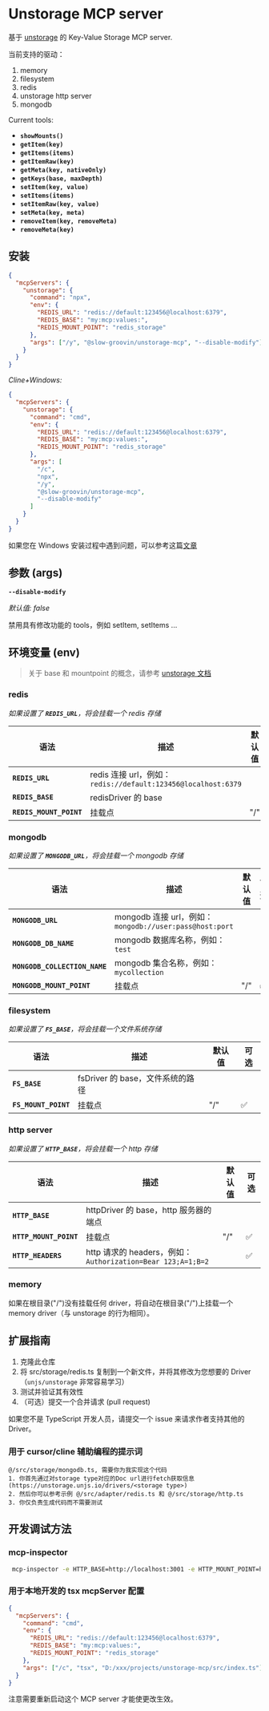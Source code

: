 # Unstorage MCP server

基于 [unstorage](https://github.com/unjs/unstorage) 的 Key-Value Storage MCP server.

当前支持的驱动：

1. memory
2. filesystem
3. redis
4. unstorage http server
5. mongodb

Current tools:

- **`showMounts()`**
- **`getItem(key)`**
- **`getItems(items)`**
- **`getItemRaw(key)`**
- **`getMeta(key, nativeOnly)`**
- **`getKeys(base, maxDepth)`**
- **`setItem(key, value)`**
- **`setItems(items)`**
- **`setItemRaw(key, value)`**
- **`setMeta(key, meta)`**
- **`removeItem(key, removeMeta)`**
- **`removeMeta(key)`**

## 安装

```json
{
  "mcpServers": {
    "unstorage": {
      "command": "npx",
      "env": {
        "REDIS_URL": "redis://default:123456@localhost:6379",
        "REDIS_BASE": "my:mcp:values:",
        "REDIS_MOUNT_POINT": "redis_storage"
      },
      "args": ["/y", "@slow-groovin/unstorage-mcp", "--disable-modify"]
    }
  }
}
```

_Cline+Windows:_

```json
{
  "mcpServers": {
    "unstorage": {
      "command": "cmd",
      "env": {
        "REDIS_URL": "redis://default:123456@localhost:6379",
        "REDIS_BASE": "my:mcp:values:",
        "REDIS_MOUNT_POINT": "redis_storage"
      },
      "args": [
        "/c",
        "npx",
        "/y",
        "@slow-groovin/unstorage-mcp",
        "--disable-modify"
      ]
    }
  }
}
```

如果您在 Windows 安装过程中遇到问题，可以参考这篇[文章](https://www.api2o.com/zh/blog/windows-client-install-mcp-tutorial)

## 参数 (args)

**`--disable-modify`**

_默认值: false_

禁用具有修改功能的 tools，例如 setItem, setItems ...

## 环境变量 (env)

> 关于 base 和 mountpoint 的概念，请参考 [unstorage 文档](https://unstorage.unjs.io/guide)

### redis

_如果设置了 **`REDIS_URL`**，将会挂载一个 redis 存储_

| 语法                    | 描述                                                          | 默认值 | 可选 |
| ----------------------- | ------------------------------------------------------------- | ------ | ---- |
| **`REDIS_URL`**         | redis 连接 url，例如：`redis://default:123456@localhost:6379` |        |      |
| **`REDIS_BASE`**        | redisDriver 的 base                                           |        | ✅   |
| **`REDIS_MOUNT_POINT`** | 挂载点                                                        | "/"    | ✅   |

### mongodb

_如果设置了 **`MONGODB_URL`**，将会挂载一个 mongodb 存储_

| 语法                          | 描述                                                    | 默认值 | 可选 |
| ----------------------------- | ------------------------------------------------------- | ------ | ---- |
| **`MONGODB_URL`**             | mongodb 连接 url，例如：`mongodb://user:pass@host:port` |        |      |
| **`MONGODB_DB_NAME`**         | mongodb 数据库名称，例如：`test`                        |        |      |
| **`MONGODB_COLLECTION_NAME`** | mongodb 集合名称，例如：`mycollection`                  |        |      |
| **`MONGODB_MOUNT_POINT`**     | 挂载点                                                  | "/"    | ✅   |

### filesystem

_如果设置了 **`FS_BASE`**，将会挂载一个文件系统存储_

| 语法                 | 描述                             | 默认值 | 可选 |
| -------------------- | -------------------------------- | ------ | ---- |
| **`FS_BASE`**        | fsDriver 的 base，文件系统的路径 |        |      |
| **`FS_MOUNT_POINT`** | 挂载点                           | "/"    | ✅   |

### http server

_如果设置了 **`HTTP_BASE`**，将会挂载一个 http 存储_

| 语法                   | 描述                                                        | 默认值 | 可选 |
| ---------------------- | ----------------------------------------------------------- | ------ | ---- |
| **`HTTP_BASE`**        | httpDriver 的 base，http 服务器的端点                       |        |      |
| **`HTTP_MOUNT_POINT`** | 挂载点                                                      | "/"    | ✅   |
| **`HTTP_HEADERS`**     | http 请求的 headers，例如：`Authorization=Bear 123;A=1;B=2` |        | ✅   |

### memory

如果在根目录("/")没有挂载任何 driver，将自动在根目录("/")上挂载一个 memory driver（与 unstorage 的行为相同）。

## 扩展指南

1. 克隆此仓库
2. 将 src/storage/redis.ts 复制到一个新文件，并将其修改为您想要的 Driver（`unjs/unstorage` 非常容易学习）
3. 测试并验证其有效性
4. （可选）提交一个合并请求 (pull request)

如果您不是 TypeScript 开发人员，请提交一个 issue 来请求作者支持其他的 Driver。

### 用于 cursor/cline 辅助编程的提示词

```text
@/src/storage/mongodb.ts, 需要你为我实现这个代码
1. 你首先通过对storage type对应的Doc url进行fetch获取信息(https://unstorage.unjs.io/drivers/<storage type>)
2. 然后你可以参考示例 @/src/adapter/redis.ts 和 @/src/storage/http.ts
3. 你仅负责生成代码而不需要测试
```

## 开发调试方法

### mcp-inspector

```sh
 mcp-inspector -e HTTP_BASE=http://localhost:3001 -e HTTP_MOUNT_POINT=http_storage -e FS_BASE=D:/temp -e FS_MOUNT_POINT=fs_storage -e HTTP_HEADERS="Authorization=Bear 123;" tsx ./src/index.ts
```

### 用于本地开发的 tsx mcpServer 配置

```json
{
  "mcpServers": {
    "command": "cmd",
    "env": {
      "REDIS_URL": "redis://default:123456@localhost:6379",
      "REDIS_BASE": "my:mcp:values:",
      "REDIS_MOUNT_POINT": "redis_storage"
    },
    "args": ["/c", "tsx", "D:/xxx/projects/unstorage-mcp/src/index.ts"]
  }
}
```

注意需要重新启动这个 MCP server 才能使更改生效。
